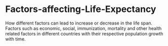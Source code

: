 # Factors-affecting-Life-Expectancy
How different factors can lead to increase or decrease in the life span. Factors such as economic, social, immunization, mortality and other health related factors in different countries with their respective population growth with time.
